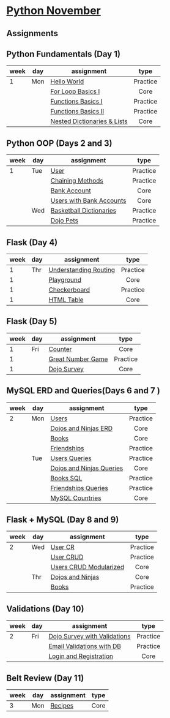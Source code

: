 # [Python November](https://www.tylermaxwell.co/python_november)


## Assignments

## Python Fundamentals (Day 1)


| week | day |  assignment                                                                                     | type     |
|------|-----|-------------------------------------------------------------------------------------------------|:--------:|
| 1    | Mon | [Hello World](https://github.com/tmax818/hello_world_python)                                    | Practice |
|      |     | [For Loop Basics I](https://github.com/tmax818/for_loop_basics_python)                          | Core     |
|      |     | [Functions Basics I](https://github.com/tmax818/functions_basics_i_python)                      | Practice |
|      |     | [Functions Basics II](https://github.com/tmax818/functions_basics_ii_python)                    | Practice |
|      |     | [Nested Dictionaries & Lists](https://github.com/tmax818/nested_dictionaries_and_lists_python)  | Core     |


## Python OOP (Days 2 and 3)


| week | day |  assignment                                                                                     | type     |
|------|-----|-------------------------------------------------------------------------------------------------|:--------:|
| 1    | Tue | [User](https://github.com/tmax818/user_python)                                                  | Practice |
|      |     | [Chaining Methods](https://github.com/tmax818/chaining_methods_python)                          | Practice |
|      |     | [Bank Account](https://github.com/tmax818/bank_account_python)                                  | Core     |
|      |     | [Users with Bank Accounts](https://github.com/tmax818/users_with_bank_accounts_python)          | Core     |
|      | Wed | [Basketball Dictionaries](https://github.com/tmax818/basketball_dictionaries_python)            | Practice |
|      |     | [Dojo Pets](https://github.com/tmax818/dojo_pets_python)                                        | Practice |


## Flask (Day 4)


| week | day |  assignment                                                                                     | type     |
|------|-----|-------------------------------------------------------------------------------------------------|:--------:|
| 1    | Thr | [Understanding Routing](https://github.com/tmax818/understanding_routing_python)                | Practice |
| 1    |     | [Playground](https://github.com/tmax818/playground_python)                                      | Core     |
| 1    |     | [Checkerboard](https://github.com/tmax818/checkerboard_python)                                  | Practice |
| 1    |     | [HTML Table](https://github.com/tmax818/html_table_python)                                      | Core     |


## Flask (Day 5)


| week | day |  assignment                                                                                     | type     |
|------|-----|-------------------------------------------------------------------------------------------------|:--------:|
| 1    | Fri | [Counter](https://github.com/tmax818/counter_python)                                            | Core     |
| 1    |     | [Great Number Game](https://github.com/tmax818/great_number_game_python)                        | Practice |
| 1    |     | [Dojo Survey](https://github.com/tmax818/dojo_survey_python)                                    | Core     |


## MySQL ERD and Queries(Days 6 and 7 )


| week | day |  assignment                                                                                     | type     |
|------|-----|-------------------------------------------------------------------------------------------------|:--------:|
| 2    | Mon | [Users](https://github.com/tmax818/users_erd_python)                                            | Practice |
|      |     | [Dojos and Ninjas ERD](https://github.com/tmax818/dojos_and_ninjas_erd_python)                  | Core     |
|      |     | [Books](https://github.com/tmax818/books_erd_python)                                            | Core     |
|      |     | [Friendships](https://github.com/tmax818/friendships_python)                                    | Practice |
|      | Tue | [Users Queries](https://github.com/tmax818/users_queries_python)                                | Practice |
|      |     | [Dojos and Ninjas Queries](https://github.com/tmax818/dojos_and_ninjas_queries_python)          | Core     |
|      |     | [Books SQL](https://github.com/tmax818/books_sql_python)                                        | Practice |
|      |     | [Friendships Queries](https://github.com/tmax818/friendships_queries_python)                    | Practice |
|      |     | [MySQL Countries](https://github.com/tmax818/mysql_countries_python)                            | Core     |


## Flask + MySQL (Day 8 and 9)


| week | day |  assignment                                                                                     | type     |
|------|-----|-------------------------------------------------------------------------------------------------|:--------:|
| 2    | Wed | [User CR](https://github.com/tmax818/user_cr_python)                                            | Practice |
|      |     | [User CRUD](https://github.com/tmax818/user_crud_python)                                        | Practice |
|      |     | [Users CRUD Modularized](https://github.com/tmax818/users_crud_modularized_python)              | Core     |
|      | Thr | [Dojos and Ninjas](https://github.com/tmax818/dojos_and_ninjas_python)                          | Core     |
|      |     | [Books](https://github.com/tmax818/books_python)                                                | Practice |


## Validations (Day 10)


| week | day |  assignment                                                                                     | type     |
|------|-----|-------------------------------------------------------------------------------------------------|:--------:|
| 2    | Fri | [Dojo Survey with Validations](https://github.com/tmax818/dojo_survey_with_validations_python)  | Practice |
|      |     | [Email Validations with DB](https://github.com/tmax818/email_validations_with_db_python)        | Practice |
|      |     | [Login and Registration](https://github.com/tmax818/login_and_reg_python)                       | Core     |


## Belt Review (Day 11)


| week | day |  assignment                                                                                     | type     |
|------|-----|-------------------------------------------------------------------------------------------------|:--------:|
| 3    | Mon | [Recipes](https://github.com/tmax818/counter_python)                                            | Core     |